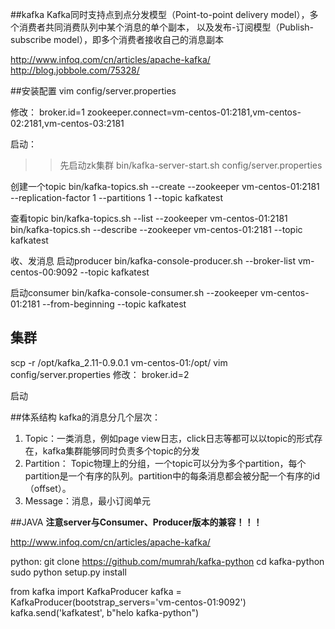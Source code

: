 ##kafka
Kafka同时支持点到点分发模型（Point-to-point delivery model），多个消费者共同消费队列中某个消息的单个副本，
以及发布-订阅模型（Publish-subscribe model），即多个消费者接收自己的消息副本

http://www.infoq.com/cn/articles/apache-kafka/
http://blog.jobbole.com/75328/

##安装配置
vim config/server.properties

修改：
broker.id=1
zookeeper.connect=vm-centos-01:2181,vm-centos-02:2181,vm-centos-03:2181

启动：
>>先启动zk集群
bin/kafka-server-start.sh config/server.properties

创建一个topic
bin/kafka-topics.sh --create --zookeeper vm-centos-01:2181 --replication-factor 1 --partitions 1 --topic kafkatest

查看topic 
bin/kafka-topics.sh --list --zookeeper vm-centos-01:2181
bin/kafka-topics.sh --describe --zookeeper vm-centos-01:2181 --topic kafkatest 

收、发消息
启动producer
bin/kafka-console-producer.sh --broker-list vm-centos-00:9092   --topic kafkatest

启动consumer
bin/kafka-console-consumer.sh --zookeeper   vm-centos-01:2181 --from-beginning --topic kafkatest

## 集群
scp -r /opt/kafka_2.11-0.9.0.1 vm-centos-01:/opt/
vim config/server.properties
修改：
broker.id=2

启动



##体系结构
kafka的消息分几个层次：
1. Topic：一类消息，例如page view日志，click日志等都可以以topic的形式存在，kafka集群能够同时负责多个topic的分发
2. Partition： Topic物理上的分组，一个topic可以分为多个partition，每个partition是一个有序的队列。partition中的每条消息都会被分配一个有序的id（offset）。
3. Message：消息，最小订阅单元

##JAVA
**注意server与Consumer、Producer版本的兼容！！！**


http://www.infoq.com/cn/articles/apache-kafka/




python:
git clone https://github.com/mumrah/kafka-python
cd kafka-python
sudo python setup.py install

from kafka import KafkaProducer
kafka = KafkaProducer(bootstrap_servers='vm-centos-01:9092')
kafka.send('kafkatest', b"helo kafka-python")




